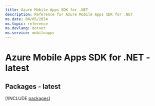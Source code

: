 ```yaml
---
title: Azure Mobile Apps SDK for .NET
description: Reference for Azure Mobile Apps SDK for .NET
ms.date: 04/05/2024
ms.topic: reference
ms.devlang: dotnet
ms.service: mobileapps
---
```

# Azure Mobile Apps SDK for .NET - latest
## Packages - latest
[!INCLUDE [packages](mobile-apps-index.md)]